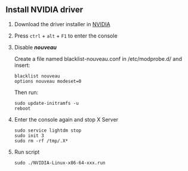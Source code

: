 ##  Install NVIDIA driver

1. Download the driver installer in [NVIDIA](https://www.geforce.cn/drivers)

2. Press ```ctrl``` + ```alt``` + ```F1``` to enter the console

3. Disable ***nouveau***

   Create a file named blacklist-nouveau.conf in /etc/modprobe.d/ and insert:

   ```shell
   blacklist nouveau
   options nouveau modeset=0
   ```

   Then run:

   ```shell
   sudo update-initramfs -u
   reboot
   ```

4. Enter the console again and stop X Server

   ```shell
   sudo service lightdm stop
   sudo init 3
   sudo rm -rf /tmp/.X*
   ```

5. Run script

   ```shell
   sudo ./NVIDIA-Linux-x86-64-xxx.run
   ```